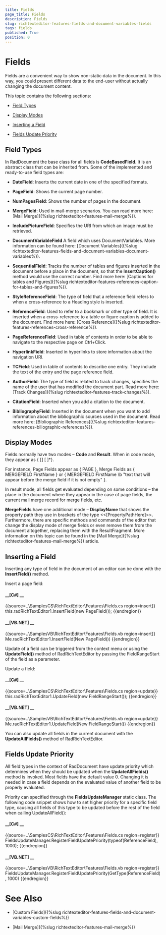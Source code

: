 ```yaml
---
title: Fields
page_title: Fields
description: Fields
slug: richtexteditor-features-fields-and-document-variables-fields
tags: fields
published: True
position: 0
---
```


# Fields



Fields are a convenient way to show non-static data in the document. In this way, you could present different data to the end-user without actually changing
        the document content.
      

This topic contains the following sections:

* [Field Types](#field-types)

* [Display Modes](#display-modes)

* [Inserting a Field](#inserting-a-field)

* [Fields Update Priority](#fields-update-priority)

## Field Types

In RadDocument the base class for all fields is __CodeBasedField__. It is an abstract class that can be inherited from. Some of the
          implemented and ready-to-use field types are:
        

* __DateField__: Inserts the current date in one of the specified formats.
            

* __PageField__: Shows the current page number.
            

* __NumPagesField__: Shows the number of pages in the document.
            

* __MergeField__: Used in mail-merge scenarios. You can read more here: [Mail Merge]({%slug richtexteditor-features-mail-merge%}).
            

* __IncludePictureField__: Specifies the URI from which an image must be retrieved.
            

* __DocumentVariableField__ А field which uses DocumentVariables. More information can be found here:
              [Document Variables]({%slug richtexteditor-features-fields-and-document-variables-document-variables%}).
            

* __SequentialField__: Tracks the number of tables and figures inserted in the document before a place in the document,
              so that the __InsertCaption()__ method would use the correct number. Find more here:
              [Captions for tables and Figures]({%slug richtexteditor-features-references-caption-for-tables-and-figures%}).
            

* __StyleReferenceField__: The type of field that a reference field refers to when a cross-reference to a Heading style is inserted.
            

* __ReferenceField__: Used to refer to a bookmark or other type of field. It is inserted when a cross-reference to a table or
              figure caption is added to the document. Find more here: [Cross Reference]({%slug richtexteditor-features-references-cross-reference%}).
            

* __PageReferenceField__: Used in table of contents in order to be able to navigate to the respective page on Ctrl+Click.
            

* __HyperlinkField__: Inserted in hyperlinks to store information about the navigation URI.
            

* __TCField__: Used in table of contents to describe one entry. They include the text of the entry and the page reference field.
            

* __AuthorField__: The type of field is related to track changes, specifies the name of the user that has modified the document part.
              Read more here: [Track Changes]({%slug richtexteditor-features-track-changes%}).
            

* __CitationField__: Inserted when you add a citation to the document.
            

* __BibliographyField__: Inserted in the document when you want to add information about the bibliographic sources used in the document.
              Read more here: [Bibliographic References]({%slug richtexteditor-features-references-biliographic-references%}).
            

## Display Modes

Fields normally have two modes – __Code__ and __Result__. When in code mode, they appear
          as {<FieldTypeName> [<field parameter>] [<switch> <switch parameter>]*}.
        

For instance, Page Fields appear as { PAGE }, Merge Fields as { MERGEFIELD FirstName }
          or { MERGEFIELD FirstName \b "text that will appear before the merge field if it is not empty" }.
        

In result mode, all fields get evaluated depending on some conditions – the place in the document where they appear in the case of page fields,
          the current mail merge record for merge fields, etc.
        

__MergeFields__ have one additional mode – __DisplayName__ that shows the property path they use in brackets
          of the type <<[PropertyPathHere]>>. Furthermore, there are specific methods and commands of the editor that change
          the display mode of merge fields or even remove them from the document altogether, replacing them with the ResultFragment. More information on this topic
          can be found in the [Mail Merge]({%slug richtexteditor-features-mail-merge%}) article.
        

## Inserting a Field

Inserting any type of field in the document of an editor can be done with the __InsertField()__ method.
        

Insert a page field:

#### __[C#] __

{{source=..\SamplesCS\RichTextEditor\Features\Fields.cs region=insert}}
	            this.radRichTextEditor1.InsertField(new PageField());
	{{endregion}}



#### __[VB.NET] __

{{source=..\SamplesVB\RichTextEditor\Features\Fields.vb region=insert}}
	        Me.radRichTextEditor1.InsertField(New PageField())
	{{endregion}}



Update of a field can be triggered from the context menu or using the __UpdateField()__ method of RadRichTextEditor by passing the
          FieldRangeStart of the field as a parameter.
        

Update a field:

#### __[C#] __

{{source=..\SamplesCS\RichTextEditor\Features\Fields.cs region=update}}
	            this.radRichTextEditor1.UpdateField(new FieldRangeStart());
	{{endregion}}



#### __[VB.NET] __

{{source=..\SamplesVB\RichTextEditor\Features\Fields.vb region=update}}
	        Me.radRichTextEditor1.UpdateField(New FieldRangeStart())
	{{endregion}}



You can also update all fields in the current document with the __UpdateAllFields()__ method of RadRichTextEditor.
        

## Fields Update Priority

All field types in the context of RadDocument have update priority which determines when they should be updated when the
          __UpdateAllFields()__ method is invoked. Most fields have the default value 0. Changing it is needed in case a field depends on the
          evaluated value of another field to be properly evaluated.
        

Priority can specified through the __FieldsUpdateManager__ static class. The following code snippet shows how to set higher priority
          for a specific field type, causing all fields of this type to be updated before the rest of the field when calling UpdateAllField():
        

#### __[C#] __

{{source=..\SamplesCS\RichTextEditor\Features\Fields.cs region=register}}
	            FieldsUpdateManager.RegisterFieldUpdatePriority(typeof(ReferenceField), 1000);
	{{endregion}}



#### __[VB.NET] __

{{source=..\SamplesVB\RichTextEditor\Features\Fields.vb region=register}}
	        FieldsUpdateManager.RegisterFieldUpdatePriority(GetType(ReferenceField), 1000)
	{{endregion}}



# See Also

 * [Custom Fields]({%slug richtexteditor-features-fields-and-document-variables-custom-fields%})

 * [Mail Merge]({%slug richtexteditor-features-mail-merge%})
